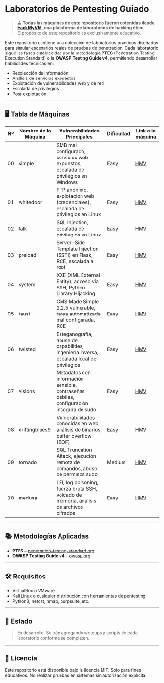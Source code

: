# Laboratorios de Pentesting Guiado

> ⚠️ **Todas las máquinas de este repositorio fueron obtenidas desde [HackMyVM](https://hackmyvm.eu/), una plataforma de laboratorios de hacking ético.**  
> El propósito de este repositorio es exclusivamente educativo.

Este repositorio contiene una colección de laboratorios prácticos diseñados para simular escenarios reales de pruebas de penetración. Cada laboratorio sigue las fases establecidas por la metodología **PTES** (Penetration Testing Execution Standard) o la **OWASP Testing Guide v4**, permitiendo desarrollar habilidades técnicas en:

- Recolección de información  
- Análisis de servicios expuestos  
- Explotación de vulnerabilidades web y de red  
- Escalada de privilegios  
- Post-explotación  

---

## 🖥️ Tabla de Máquinas

| Nº  | Nombre de la Máquina       | Vulnerabilidades Principales                                                                     | Dificultad | Link a la máquina |
|-----|----------------------------|--------------------------------------------------------------------------------------------------|------------|-------------------|
| 00  | simple                     | SMB mal configurado, servicios web expuestos, escalada de privilegios en Windows                 | Easy       |[HMV](https://hackmyvm.eu/machines/machine.php?vm=Simple) |
| 01  | whitedoor                  | FTP anónimo, explotación web (credenciales), escalada de privilegios en Linux                    | Easy       |[HMV](https://hackmyvm.eu/machines/machine.php?vm=Whitedoor) |
| 02  | talk                       | SQL Injection, escalada de privilegios en Linux                                                  | Easy       |[HMV](https://hackmyvm.eu/machines/machine.php?vm=Talk) |
| 03  | preload                    | Server-Side Template Injection (SSTI) en Flask, RCE, escalada a root                             | Easy       |[HMV](https://hackmyvm.eu/machines/machine.php?vm=Preload) |
| 04  | system                     | XXE (XML External Entity), acceso vía SSH, Python Library Hijacking                              | Easy       |[HMV](https://hackmyvm.eu/machines/machine.php?vm=System) |
| 05  | faust                      | CMS Made Simple 2.2.5 vulnerable, tarea automatizada mal configurada, RCE                        | Easy       |[HMV](https://hackmyvm.eu/machines/machine.php?vm=Faust) |
| 06  | twisted                    | Esteganografía, abuse de capabilities, ingeniería inversa, escalada local de privilegios         | Easy       |[HMV](https://hackmyvm.eu/machines/machine.php?vm=Twisted) |
| 07  | visions                    | Metadatos con información sensible, contraseñas débiles, configuración insegura de sudo          | Easy       |[HMV](https://hackmyvm.eu/machines/machine.php?vm=Visions) |
| 08  | driftingblues9             | Vulnerabilidades conocidas en web, análisis de binarios, buffer overflow (BOF)                   | Easy       |[HMV](https://hackmyvm.eu/machines/machine.php?vm=Driftingblues9) |
| 09  | tornado                    | SQL Truncation Attack, ejecución remota de comandos, abuso de permisos sudo                      | Medium     |[HMV](https://hackmyvm.eu/machines/machine.php?vm=Tornado) |
| 10  | medusa                     | LFI, log poisoning, fuerza bruta SSH, volcado de memoria, análisis de archivos cifrados          | Easy       |[HMV](https://hackmyvm.eu/machines/machine.php?vm=Medusa) |

---

## 📚 Metodologías Aplicadas

- **PTES** – [penetration-testing-standard.org](http://www.pentest-standard.org/)
- **OWASP Testing Guide v4** – [owasp.org](https://owasp.org/www-project-web-security-testing-guide/)

---

## 🛠️ Requisitos

- VirtualBox o VMware
- Kali Linux o cualquier distribución con herramientas de pentesting
- Python3, netcat, nmap, burpsuite, etc.

---

## 🚧 Estado

> En desarrollo. Se irán agregando writeups y scripts de cada laboratorio conforme se completen.

---

## 📄 Licencia

Este repositorio está disponible bajo la licencia MIT. Solo para fines educativos. No realizar pruebas en sistemas sin autorización explícita.
